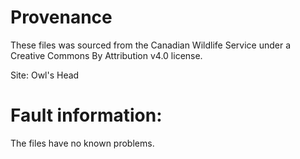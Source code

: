 # Provenance

These files was sourced from the Canadian Wildlife Service under a
Creative Commons By Attribution v4.0 license.

Site: Owl's Head

# Fault information:

The files have no known problems.